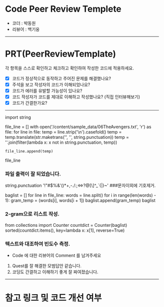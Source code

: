 # Code Peer Review Templete

- 코더 : 박동원
- 리뷰어 : 백기웅

---

# PRT(PeerReviewTemplate)

각 항목을 스스로 확인하고 체크하고 확인하여 작성한 코드에 적용하세요.

- [x] 코드가 정상적으로 동작하고 주어진 문제를 해결했나요?
- [x] 주석을 보고 작성자의 코드가 이해되었나요?
- [x] 코드가 에러를 유발할 가능성이 있나요?
- [x] 코드 작성자가 코드를 제대로 이해하고 작성했나요? (직접 인터뷰해보기)
- [x] 코드가 간결한가요?

---

import string

file_line = []
with open('/content/sample_data/06TheAvengers.txt', 'r') as file:
  for line in file:
    temp = line.strip('\n').casefold()
    temp = temp.translate(str.maketrans('', '', string.punctuation))
    temp = ''.join(filter(lambda x: x not in string.punctuation, temp))
    
    file_line.append(temp)
file_line
### 파일 출력이 잘 되었습니다.

string.punctuation
'!"#$%&\'()*+,-./:;<=>?@[\\]^_`{|}~'
###문자이외에 기호제거.

baglist = []
for line in file_line:
  words = line.split()
  for i in range(len(words) - 1):
    gram_temp = (words[i], words[i + 1])
    baglist.append(gram_temp)
baglist
### 2-gram으로 리스트 작성.

from collections import Counter
countdict = Counter(baglist)
sorted(countdict.items(), key=lambda x: x[1], reverse=True) 
### 텍스트와 대조하여 빈도수 측정. 
   
   - Code 에 대한 리뷰어의 Comment 를 남겨주세요

1. Quest를 잘 해결한 모범답안 같습니다.
2. 코딩도 간결하고 이해하기 좋게 잘 짜여졌습니다.
---

# 참고 링크 및 코드 개선 여부
